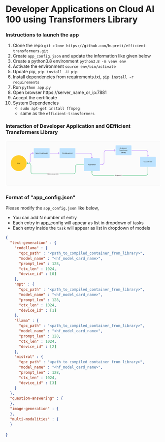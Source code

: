 <!-- # -----------------------------------------------------------------------------
#
# Copyright (c)  2023-2024 Qualcomm Innovation Center, Inc. All rights reserved.
# SPDX-License-Identifier: BSD-3-Clause
#
# ----------------------------------------------------------------------------- -->
# Developer Applications on Cloud AI 100 using Transformers Library 


### Instructions to launch the app 
1. Clone the repo `git clone https://github.com/hupreti/efficient-transformers.git`
2. Create `app_config.json` and update the information like given below
3. Create a python3.8 environment `python3.8 -m venv env`
4. Activate the environment `source env/bin/activate`
5. Update pip, `pip install -U pip`
6. Install dependencies from requirements.txt, `pip install -r requirements`
7. Run `python app.py`
8. Open browser https://server_name_or_ip:7881
9. Accept the certificate
10. System Dependencies 
    - `sudo apt-get install ffmpeg`
    - same as the `efficient-transformers`


### Interaction of Developer Application and QEfficient Transformers Library
![Workflow](./img/full.png "Workflow of DevApp and QEfficient Interaction")



### Format of "app_config.json"

Please modify the `app_config.json` like below,
- You can add N number of entry
- Each entry in app_config will appear as list in dropdown of tasks
- Each entry inside the `task` will appear as list in dropdown of models

```json
{
  "text-generation" : {  
    "codellama" : {
      "qpc_path" : "<path_to_compiled_container_from_library>",
      "model_name" : "<hf_model_card_name>",
      "prompt_len" : 128,
      "ctx_len" : 1024,
      "device_id" : [0]
    },
    "mpt" : {
      "qpc_path" : "<path_to_compiled_container_from_library>",
      "model_name" : "<hf_model_card_name>",
      "prompt_len" : 128,
      "ctx_len" : 1024,
      "device_id" : [1]
    },
    "llama" : {
      "qpc_path" : "<path_to_compiled_container_from_library>",
      "model_name" : "<hf_model_card_name>",
      "prompt_len" : 128,
      "ctx_len" : 1024,
      "device_id" : [2]
    },
    "mistral" : {
      "qpc_path" : "<path_to_compiled_container_from_library>",
      "model_name" : "<hf_model_card_name>",
      "prompt_len" : 128,
      "ctx_len" : 1024,
      "device_id" : [3]
    }
  },
  "question-answering" : {
  },
  "image-generation" : {
  },
  "multi-modalities" : {
  }

}

```
